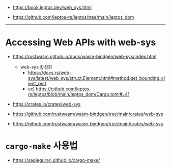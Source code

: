 - https://book.leptos.dev/web_sys.html

- https://github.com/leptos-rs/leptos/tree/main/leptos_dom


<hr>

# Accessing Web APIs with web-sys
- https://rustwasm.github.io/docs/wasm-bindgen/web-sys/index.html
  - web-sys 활성화
    - https://docs.rs/web-sys/latest/web_sys/struct.Element.html#method.get_bounding_client_rect
    - ex) https://github.com/leptos-rs/leptos/blob/main/leptos_dom/Cargo.toml#L41

- https://crates.io/crates/web-sys

- https://github.com/rustwasm/wasm-bindgen/tree/main/crates/web-sys

- https://github.com/rustwasm/wasm-bindgen/tree/main/crates/web-sys

# `cargo-make` 사용법
- https://sagiegurari.github.io/cargo-make/
